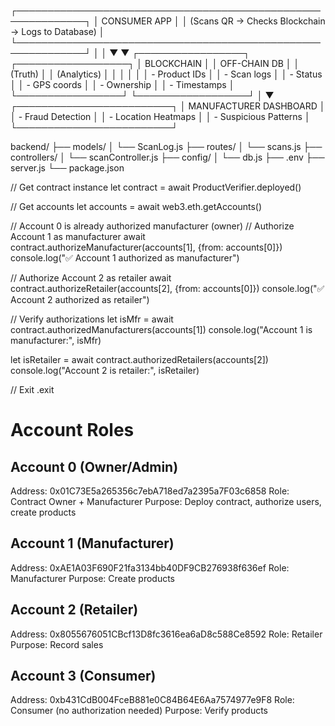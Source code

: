 ┌─────────────────────────────────────────────────────────────┐
│                    CONSUMER APP                             │
│  (Scans QR → Checks Blockchain → Logs to Database)          │
└─────────────────────────────────────────────────────────────┘
                    │                    │
                    ▼                    ▼
        ┌─────────────────┐    ┌──────────────────┐
        │   BLOCKCHAIN    │    │  OFF-CHAIN DB    │
        │   (Truth)       │    │  (Analytics)     │
        │                 │    │                  │
        │ - Product IDs   │    │ - Scan logs      │
        │ - Status        │    │ - GPS coords     │
        │ - Ownership     │    │ - Timestamps     │
        └─────────────────┘    └──────────────────┘
                                         │
                                         ▼
                            ┌─────────────────────────┐
                            │  MANUFACTURER DASHBOARD │
                            │  - Fraud Detection      │
                            │  - Location Heatmaps    │
                            │  - Suspicious Patterns  │
                            └─────────────────────────┘


backend/
├── models/
│   └── ScanLog.js
├── routes/
│   └── scans.js
├── controllers/
│   └── scanController.js
├── config/
│   └── db.js
├── .env
├── server.js
└── package.json


// Get contract instance
let contract = await ProductVerifier.deployed()

// Get accounts
let accounts = await web3.eth.getAccounts()

// Account 0 is already authorized manufacturer (owner)
// Authorize Account 1 as manufacturer
await contract.authorizeManufacturer(accounts[1], {from: accounts[0]})
console.log("✅ Account 1 authorized as manufacturer")

// Authorize Account 2 as retailer
await contract.authorizeRetailer(accounts[2], {from: accounts[0]})
console.log("✅ Account 2 authorized as retailer")

// Verify authorizations
let isMfr = await contract.authorizedManufacturers(accounts[1])
console.log("Account 1 is manufacturer:", isMfr)

let isRetailer = await contract.authorizedRetailers(accounts[2])
console.log("Account 2 is retailer:", isRetailer)

// Exit
.exit

# Account Roles

## Account 0 (Owner/Admin)
Address: 0x01C73E5a265356c7ebA718ed7a2395a7F03c6858
Role: Contract Owner + Manufacturer
Purpose: Deploy contract, authorize users, create products

## Account 1 (Manufacturer)
Address: 0xAE1A03F690F21fa3134bb40DF9CB276938f636ef
Role: Manufacturer
Purpose: Create products

## Account 2 (Retailer)
Address: 0x8055676051CBcf13D8fc3616ea6aD8c588Ce8592
Role: Retailer
Purpose: Record sales

## Account 3 (Consumer)
Address: 0xb431CdB004FceB881e0C84B64E6Aa7574977e9F8
Role: Consumer (no authorization needed)
Purpose: Verify products